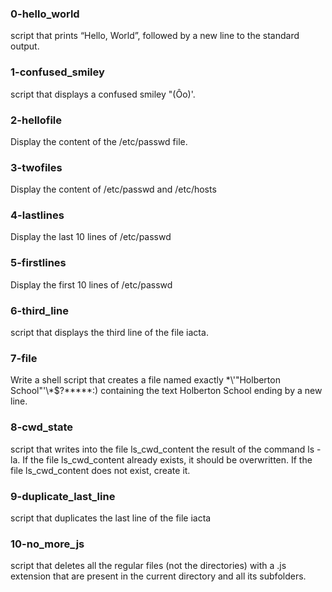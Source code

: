 ### 0-hello_world
script that prints “Hello, World”, followed by a new line to the standard output.

### 1-confused_smiley
script that displays a confused smiley "(Ôo)'.

### 2-hellofile
Display the content of the /etc/passwd file.

### 3-twofiles
Display the content of /etc/passwd and /etc/hosts

### 4-lastlines
Display the last 10 lines of /etc/passwd

### 5-firstlines
Display the first 10 lines of /etc/passwd

### 6-third_line
script that displays the third line of the file iacta.

### 7-file
Write a shell script that creates a file named exactly \*\\'"Holberton School"\'\\*$\?\*\*\*\*\*:) containing the text Holberton School ending by a new line.

### 8-cwd_state
script that writes into the file ls_cwd_content the result of the command ls -la. If the file ls_cwd_content already exists, it should be overwritten. If the file ls_cwd_content does not exist, create it.

### 9-duplicate_last_line
script that duplicates the last line of the file iacta

### 10-no_more_js
script that deletes all the regular files (not the directories) with a .js extension that are present in the current directory and all its subfolders.